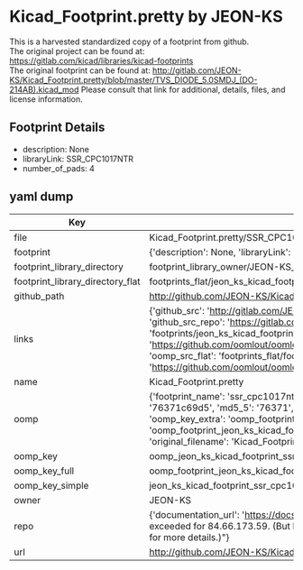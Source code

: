 # Kicad_Footprint.pretty by JEON-KS  
This is a harvested standardized copy of a footprint from github.  
The original project can be found at:  
https://gitlab.com/kicad/libraries/kicad-footprints  
The original footprint can be found at:
http://gitlab.com/JEON-KS/Kicad_Footprint.pretty/blob/master/TVS_DIODE_5.0SMDJ_(DO-214AB).kicad_mod
Please consult that link for additional, details, files, and license information.  
## Footprint Details
* description: None  
* libraryLink: SSR_CPC1017NTR  
* number_of_pads: 4  
## yaml dump  
| Key | Value |  
| --- | --- |  
| file | Kicad_Footprint.pretty/SSR_CPC1017NTR.kicad_mod |  
| footprint | {'description': None, 'libraryLink': 'SSR_CPC1017NTR', 'number_of_pads': 4} |  
| footprint_library_directory | footprint_library_owner/JEON-KS_Kicad_Footprint.pretty |  
| footprint_library_directory_flat | footprints_flat/jeon_ks_kicad_footprint_ssr_cpc1017ntr/working |  
| github_path | http://github.com/JEON-KS/Kicad_Footprint.pretty/blob/master/SSR_CPC1017NTR.kicad_mod |  
| links | {'github_src': 'http://gitlab.com/JEON-KS/Kicad_Footprint.pretty/blob/master/TVS_DIODE_5.0SMDJ_(DO-214AB).kicad_mod', 'github_src_repo': 'https://gitlab.com/kicad/libraries/kicad-footprints', 'oomp_bot': 'footprints/jeon_ks_kicad_footprint_ssr_cpc1017ntr/working', 'oomp_bot_github': 'https://github.com/oomlout/oomlout_oomp_footprint_bot/tree/main/footprints/jeon_ks_kicad_footprint_ssr_cpc1017ntr/working', 'oomp_src_flat': 'footprints_flat/footprints_flat/jeon_ks_kicad_footprint_ssr_cpc1017ntr/working', 'oomp_src_flat_github': 'https://github.com/oomlout/oomlout_oomp_footprint_src/tree/main/footprints_flat/jeon_ks_kicad_footprint_ssr_cpc1017ntr/working'} |  
| name | Kicad_Footprint.pretty |  
| oomp | {'footprint_name': 'ssr_cpc1017ntr', 'library_name': 'kicad_footprint', 'md5': '76371c69d5dae541c6471bca3d80f4ce', 'md5_10': '76371c69d5', 'md5_5': '76371', 'md5_6': '76371c', 'oomp_key': 'oomp_jeon_ks_kicad_footprint_ssr_cpc1017ntr', 'oomp_key_extra': 'oomp_footprint_jeon_ks_kicad_footprint_ssr_cpc1017ntr', 'oomp_key_full': 'oomp_footprint_jeon_ks_kicad_footprint_ssr_cpc1017ntr_76371c', 'oomp_key_simple': 'jeon_ks_kicad_footprint_ssr_cpc1017ntr', 'original_filename': 'Kicad_Footprint.pretty/SSR_CPC1017NTR.kicad_mod', 'owner_name': 'jeon_ks'} |  
| oomp_key | oomp_jeon_ks_kicad_footprint_ssr_cpc1017ntr |  
| oomp_key_full | oomp_footprint_jeon_ks_kicad_footprint_ssr_cpc1017ntr |  
| oomp_key_simple | jeon_ks_kicad_footprint_ssr_cpc1017ntr |  
| owner | JEON-KS |  
| repo | {'documentation_url': 'https://docs.github.com/rest/overview/resources-in-the-rest-api#rate-limiting', 'message': "API rate limit exceeded for 84.66.173.59. (But here's the good news: Authenticated requests get a higher rate limit. Check out the documentation for more details.)"} |  
| url | http://github.com/JEON-KS/Kicad_Footprint.pretty |  

